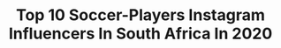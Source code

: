 ---
title: Top 10 Soccer-Players Instagram Influencers In South Africa In 2020
description: >-
  Find top soccer-players Instagram influencers in South Africa in 2020. Most popular hashtags: #strongertogether #fafchallenge #ballskills #rwc2019.
platform: Instagram
profiles:
  - username: "gnamiendominique4"
    fullname: >-
      Gnamien Dominique
    location: "South Africa"
    followers: 7749
    engagement: 1524
    commentsToLikes: 0.039219
    id: ck6010tgbemx50i14moq6anhj
    verified: false
    hashtags: "#stay, #buy"
  - username: "bad._liar._"
    fullname: >-
      Amen monu
    location: "South Africa"
    followers: 5047
    engagement: 925
    commentsToLikes: 0.102932
    id: ck9hcmhn9m1d20j780o4gc9cx
    verified: false
    hashtags: "#gainz, #tiktok, #gains, #photo"
  - username: "ebenetzebeth4"
    fullname: >-
      Eben Etzebeth
    location: "South Africa"
    followers: 249754
    engagement: 972
    commentsToLikes: 0.011062
    id: ck136ihxm6na10i19bwfivmxd
    verified: true
    hashtags: "#nutre4, #wpinstitute, #915, #stademayol"
  - username: "damiandeallende"
    fullname: >-
      Damian De Allende
    location: "South Africa"
    followers: 104695
    engagement: 940
    commentsToLikes: 0.010191
    id: ck5capqwkdw1m0i114x60j8ha
    verified: true
    hashtags: "#panaboys, #baabaas, #ballskills, #kegonfalls"
  - username: "samagoal77"
    fullname: >-
      Mbwana Samatta
    location: "South Africa"
    followers: 1543678
    engagement: 323
    commentsToLikes: 0.019766
    id: ck0vziu969blc0i19n5huxyj9
    verified: true
    hashtags: "#teabagchallenge, #playerstogether"
  - username: "deanfurman22"
    fullname: >-
      Dean Furman
    location: "South Africa"
    followers: 6551
    engagement: 1135
    commentsToLikes: 0.037960
    id: ck6ttubiscmn90j71e0mrbu41
    verified: false
    hashtags: "#juniormasterssoccer, #vwforgood, #tcrosscity"
  - username: "pieterstephdutoit"
    fullname: >-
      Pieter-steph Du Toit
    location: "South Africa"
    followers: 54794
    engagement: 1205
    commentsToLikes: 0.007339
    id: ck5c4yd2j2de30i1142duf4si
    verified: false
    hashtags: "#bringithome, #strongertogether, #parleyfortheoceans, #znehoodie"
  - username: "jessekriel15"
    fullname: >-
      Jesse Kriel
    location: "South Africa"
    followers: 183364
    engagement: 826
    commentsToLikes: 0.006257
    id: ck5capqlqdw030i11i4u1wbuj
    verified: true
    hashtags: "#gstarrawjapan, #landroversa, #strongertogether, #home"
  - username: "iamteenagehadebe"
    fullname: >-
      Teenage Hadebe🇿🇼
    location: "South Africa"
    followers: 17522
    engagement: 523
    commentsToLikes: 0.032096
    id: ck5hdg62gn9kz0i11gyt6crxz
    verified: false
    hashtags: "#alwandelwandile, #twins, #formerwinger, #11"
  - username: "migliaus"
    fullname: >-
      Guido Migliozzi
    location: "South Africa"
    followers: 20005
    engagement: 712
    commentsToLikes: 0.013714
    id: ck6twj9ifsbcn0j71fi2qrunm
    verified: true
    hashtags: "#hometeam, #createdwithadidas, #primeblue, #pizza"
---